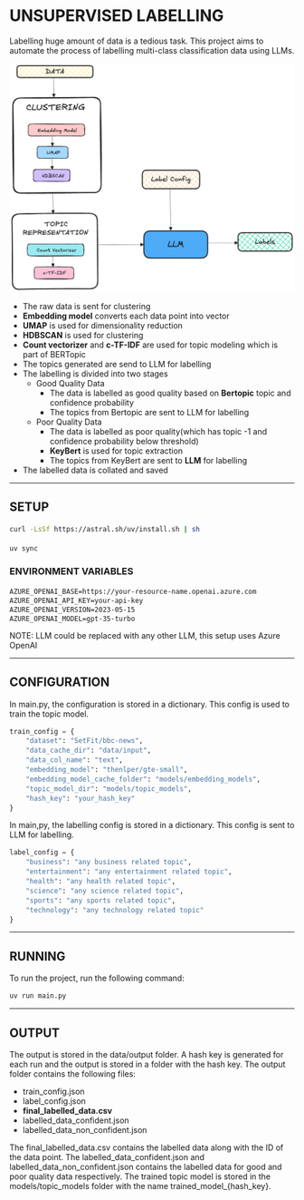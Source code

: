 # UNSUPERVISED LABELLING
Labelling huge amount of data is a tedious task. This project aims to automate the process of labelling multi-class classification data using LLMs.

![Alt text](assets/flow.png)
* The raw data is sent for clustering
* **Embedding model** converts each data point into vector
* **UMAP** is used for dimensionality reduction
* **HDBSCAN** is used for clustering
* **Count vectorizer** and **c-TF-IDF** are used for topic modeling which is part of BERTopic
* The topics generated are send to LLM for labelling
* The labelling is divided into two stages
    * Good Quality Data
        * The data is labelled as good quality based on **Bertopic** topic and confidence probability
        * The topics from Bertopic are sent to LLM for labelling
    * Poor Quality Data
        * The data is labelled as poor quality(which has topic -1 and confidence probability below threshold)
        * **KeyBert** is used for topic extraction
        * The topics from KeyBert are sent to **LLM** for labelling
* The labelled data is collated and saved

-----------------

## SETUP
```bash
curl -LsSf https://astral.sh/uv/install.sh | sh

uv sync
```
### ENVIRONMENT VARIABLES
```dotenv
AZURE_OPENAI_BASE=https://your-resource-name.openai.azure.com
AZURE_OPENAI_API_KEY=your-api-key
AZURE_OPENAI_VERSION=2023-05-15
AZURE_OPENAI_MODEL=gpt-35-turbo
```
NOTE: LLM could be replaced with any other LLM, this setup uses Azure OpenAI

-----------------
## CONFIGURATION
In main.py, the configuration is stored in a dictionary. This config is used to train the topic model. 
```python
train_config = {
    "dataset": "SetFit/bbc-news",
    "data_cache_dir": "data/input",
    "data_col_name": "text",
    "embedding_model": "thenlper/gte-small",
    "embedding_model_cache_folder": "models/embedding_models",
    "topic_model_dir": "models/topic_models",
    "hash_key": "your_hash_key"
}
```
In main,py, the labelling config is stored in a dictionary. This config is sent to LLM for labelling.
```python
label_config = {
    "business": "any business related topic",
    "entertainment": "any entertainment related topic",
    "health": "any health related topic",
    "science": "any science related topic",
    "sports": "any sports related topic",
    "technology": "any technology related topic"
}
```

-----------------
## RUNNING
To run the project, run the following command:
```bash
uv run main.py
```

-----------------
## OUTPUT
The output is stored in the data/output folder. A hash key is generated for each run and the output is stored in a folder with the hash key. The output folder contains the following files:
* train_config.json
* label_config.json
* **final_labelled_data.csv**
* labelled_data_confident.json
* labelled_data_non_confident.json

The final_labelled_data.csv contains the labelled data along with the ID of the data point. The labelled_data_confident.json and labelled_data_non_confident.json contains the labelled data for good and poor quality data respectively.
The trained topic model is stored in the models/topic_models folder with the name trained_model_{hash_key}.